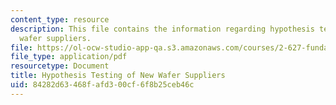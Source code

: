 ```yaml
---
content_type: resource
description: This file contains the information regarding hypothesis testing of new
  wafer suppliers.
file: https://ol-ocw-studio-app-qa.s3.amazonaws.com/courses/2-627-fundamentals-of-photovoltaics-fall-2013/84282d63468fafd300cf6f8b25ceb46c_MIT2_627F13_assn_sim.pdf
file_type: application/pdf
resourcetype: Document
title: Hypothesis Testing of New Wafer Suppliers
uid: 84282d63-468f-afd3-00cf-6f8b25ceb46c
---
```

